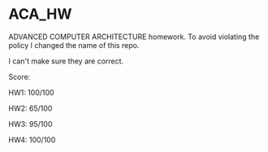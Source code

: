 # ACA_HW
ADVANCED COMPUTER ARCHITECTURE homework. To avoid violating the policy I changed the name of this repo.

I can't make sure they are correct.

Score: 

HW1: 100/100

HW2: 65/100

HW3: 95/100

HW4: 100/100
